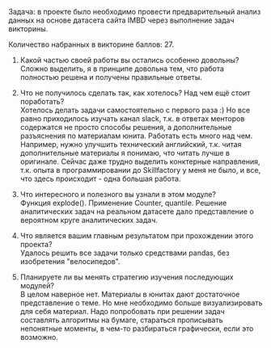 Задача: в проекте было необходимо провести предварительный анализ данных на основе датасета сайта IMBD через выполнение задач викторины.

Количество набранных в викторине баллов: 27.

1. Какой частью своей работы вы остались особенно довольны?  
Сложно выделить, я в принципе довольна тем, что работа полностью решена и получены правильные ответы.

2. Что не получилось сделать так, как хотелось? Над чем ещё стоит поработать?  
Хотелось делать задачи самостоятельно с первого раза :) Но все равно приходилось изучать канал slack, т.к. в ответах менторов содержатся не просто способы решения, а дополнительные разъяснения по материалам юнита. Работать есть много над чем. Например, нужно улучшить технический английский, т.к. читая дополнительные материалы я понимаю, что читать лучше в оригинале. Сейчас даже трудно выделить конктерные направления, т.к. опыта в программировании до Skillfactory у меня не было, и все, что здесь происходит - одна большая работа.

3. Что интересного и полезного вы узнали в этом модуле?  
Функция explode(). Применение Counter, quantile. Решение аналитических задач на реальном датасете дало представление о вероятном круге аналитических задач.

4. Что является вашим главным результатом при прохождении этого проекта?  
Удалось решить все задачи только средствами pandas, без изобретения "велосипедов".

5. Планируете ли вы менять стратегию изучения последующих модулей?  
В целом наверное нет. Материалы в юнитах дают достаточное представление о теме. Но мне необходимо больше визуализировать для себя материал. Надо попробовать при решении задач составлять алгоритмы на бумаге, стараться прописывать непонятные моменты, в чем-то разбираться графически, если это возможно.
